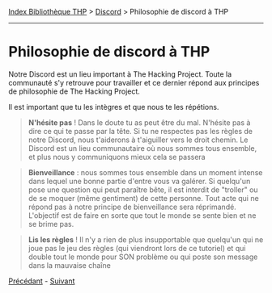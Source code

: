 [Index Bibliothèque THP](https://github.com/TheHackingProject/bibliotheque-THP) > [Discord](https://github.com/TheHackingProject/bibliotheque-THP/blob/master/sommaires/discord.md) > Philosophie de discord à THP

___

# Philosophie de discord à THP

Notre Discord est un lieu important à The Hacking Project. Toute la communauté s'y retrouve pour travailler et ce dernier répond aux principes de philosophie de The Hacking Project. 

Il est important que tu les intègres et que nous te les répétions.

>**N'hésite pas** ! Dans le doute tu as peut être du mal. N'hésite pas à dire ce qui te passe par la tête. Si tu ne respectes pas les règles de notre Discord, nous t'aiderons à t'aiguiller vers le droit chemin. Le Discord est un lieu communautaire où nous sommes tous ensemble, et plus nous y communiquons mieux cela se passera

>**Bienveillance** : nous sommes tous ensemble dans un moment intense dans lequel une bonne partie d'entre vous va galérer. Si quelqu'un pose une question qui peut paraître bête, il est interdit de "troller" ou de se moquer (même gentiment) de cette personne. Tout acte qui ne répond pas à notre principe de bienveillance sera réprimandé. L'objectif est de faire en sorte que tout le monde se sente bien et ne se brime pas.

>**Lis les règles** ! Il n'y a rien de plus insupportable que quelqu'un qui ne joue pas le jeu des règles (qui viendront lors de ce tutoriel) et qui double tout le monde pour SON problème ou qui poste son message dans la mauvaise chaîne  


[Précédant](https://github.com/TheHackingProject/bibliotheque-THP/blob/master/tuto_discord/cest_quoi_discord.md) - [Suivant](https://github.com/TheHackingProject/bibliotheque-THP/blob/master/tuto_discord/invitation_sur_le_discord.md)
